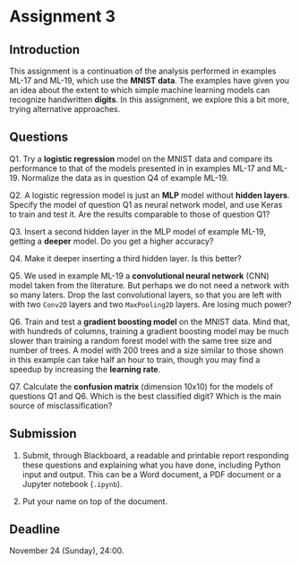 # Assignment 3

## Introduction

This assignment is a continuation of the analysis performed in examples ML-17 and ML-19, which use the **MNIST data**. The examples have given you an idea about the extent to which simple machine learning models can recognize handwritten **digits**. In this assignment, we explore this a bit more, trying alternative approaches. 

## Questions

Q1. Try a **logistic regression** model on the MNIST data and compare its performance to that of the models presented in in examples ML-17 and ML-19. Normalize the data as in question Q4 of example ML-19.

Q2. A logistic regression model is just an **MLP** model without **hidden layers**. Specify the model of question Q1 as neural network model, and use Keras to train and test it. Are the results comparable to those of question Q1?

Q3. Insert a second hidden layer in the MLP model of example ML-19, getting a **deeper** model. Do you get a higher accuracy?

Q4. Make it deeper inserting a third hidden layer. Is this better?

Q5. We used in example ML-19 a **convolutional neural network** (CNN) model taken from the literature. But perhaps we do not need a network with so many laters. Drop the last convolutional layers, so that you are left with with two `Conv2D` layers and two `MaxPooling2D` layers. Are losing much power?

Q6. Train and test a **gradient boosting model** on the MNIST data. Mind that, with hundreds of columns, training a gradient boosting model may be much slower than training a random forest model with the same tree size and number of trees. A model with 200 trees and a size similar to those shown in this example can take half an hour to train, though you may find a speedup by increasing the **learning rate**.

Q7. Calculate the **confusion matrix** (dimension 10x10) for the models of questions Q1 and Q6. Which is the best classified digit? Which is the main source of misclassification?

## Submission

1. Submit, through Blackboard, a readable and printable report responding these questions and explaining what you have done, including Python input and output. This can be a Word document, a PDF document or a Jupyter notebook (`.ipynb`).

2. Put your name on top of the document.

## Deadline

November 24 (Sunday), 24:00.
